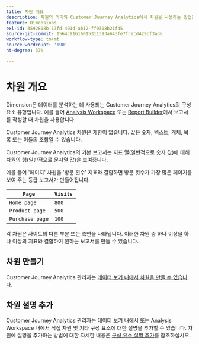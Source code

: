 ```yaml
---
title: 차원 개요
description: 차원의 의미와 Customer Journey Analytics에서 차원을 사용하는 방법을 알아봅니다
feature: Dimensions
exl-id: 3592808b-17fd-401d-ab12-ff0308b21f45
source-git-commit: 1564c91616015311393a643fe7fcecd429cf3a36
workflow-type: tm+mt
source-wordcount: '190'
ht-degree: 37%

---
```


# 차원 개요

Dimension은 데이터를 분석하는 데 사용되는 Customer Journey Analytics의 구성 요소 유형입니다. 예를 들어 [Analysis Workspace](/help/analysis-workspace/home.md) 또는 [Report Builder](/help/report-builder/report-buider-overview.md)에서 보고서를 작성할 때 차원을 사용합니다.

Customer Journey Analytics 차원은 제한이 없습니다. 값은 숫자, 텍스트, 개체, 목록 또는 이들의 조합일 수 있습니다.

Customer Journey Analytics의 기본 보고서는 지표 열(일반적으로 숫자 값)에 대해 차원의 행(일반적으로 문자열 값)을 보여줍니다.

예를 들어 &#39;페이지&#39; 차원을 &#39;방문 횟수&#39; 지표와 결합하면 방문 횟수가 가장 많은 페이지를 보여 주는 등급 보고서가 만들어집니다.

| `Page` | `Visits` |
| --- | --- |
| `Home page` | `800` |
| `Product page` | `500` |
| `Purchase page` | `100` |

각 차원은 사이트의 다른 부분 또는 측면을 나타냅니다. 이러한 차원 중 하나 이상을 하나 이상의 지표와 결합하여 원하는 보고서를 만들 수 있습니다.

## 차원 만들기

Customer Journey Analytics 관리자는 [데이터 보기 내에서 차원을 만들 수 있습니다](/help/data-views/create-dataview.md#components).

## 차원 설명 추가

Customer Journey Analytics 관리자는 데이터 보기 내에서 또는 Analysis Workspace 내에서 직접 차원 및 기타 구성 요소에 대한 설명을 추가할 수 있습니다. 차원에 설명을 추가하는 방법에 대한 자세한 내용은 [구성 요소 설명 추가](/help/components/add-component-descriptions.md)를 참조하십시오.
